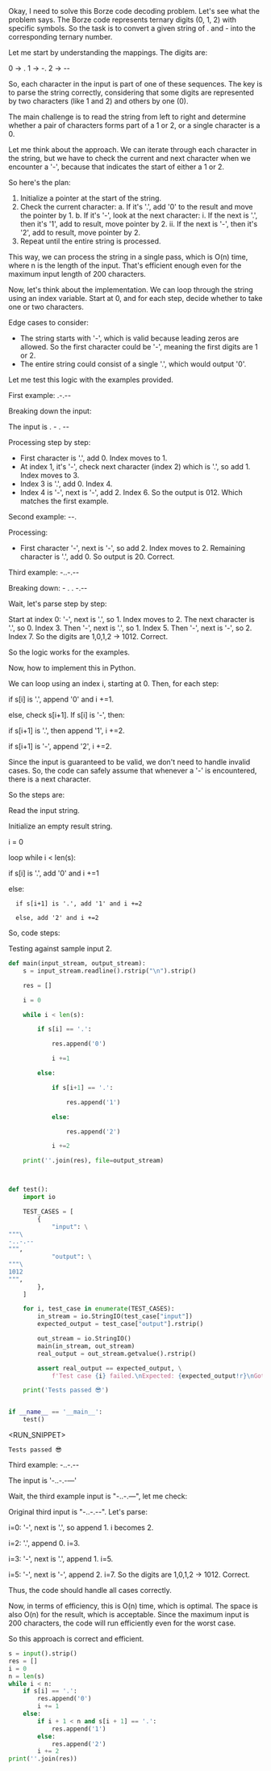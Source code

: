 <think>
Okay, I need to solve this Borze code decoding problem. Let's see what the problem says. The Borze code represents ternary digits (0, 1, 2) with specific symbols. So the task is to convert a given string of . and - into the corresponding ternary number.

Let me start by understanding the mappings. The digits are:

0 → .
1 → -.
2 → --

So, each character in the input is part of one of these sequences. The key is to parse the string correctly, considering that some digits are represented by two characters (like 1 and 2) and others by one (0). 

The main challenge is to read the string from left to right and determine whether a pair of characters forms part of a 1 or 2, or a single character is a 0. 

Let me think about the approach. We can iterate through each character in the string, but we have to check the current and next character when we encounter a '-', because that indicates the start of either a 1 or 2. 

So here's the plan:

1. Initialize a pointer at the start of the string.
2. Check the current character:
   a. If it's '.', add '0' to the result and move the pointer by 1.
   b. If it's '-', look at the next character:
      i. If the next is '.', then it's '1', add to result, move pointer by 2.
      ii. If the next is '-', then it's '2', add to result, move pointer by 2.
3. Repeat until the entire string is processed.

This way, we can process the string in a single pass, which is O(n) time, where n is the length of the input. That's efficient enough even for the maximum input length of 200 characters.

Now, let's think about the implementation. We can loop through the string using an index variable. Start at 0, and for each step, decide whether to take one or two characters.

Edge cases to consider:

- The string starts with '-', which is valid because leading zeros are allowed. So the first character could be '-', meaning the first digits are 1 or 2.
- The entire string could consist of a single '.', which would output '0'.

Let me test this logic with the examples provided.

First example: .-.--

Breaking down the input:

The input is . - . -- 

Processing step by step:
- First character is '.', add 0. Index moves to 1.
- At index 1, it's '-', check next character (index 2) which is '.', so add 1. Index moves to 3.
- Index 3 is '.', add 0. Index 4.
- Index 4 is '-', next is '-', add 2. Index 6. So the output is 012. Which matches the first example.

Second example: --. 

Processing:
- First character '-', next is '-', so add 2. Index moves to 2. Remaining character is '.', add 0. So output is 20. Correct.

Third example: -..-.--

Breaking down: - . . -.-- 

Wait, let's parse step by step:

Start at index 0: '-', next is '.', so 1. Index moves to 2. The next character is '.', so 0. Index 3. Then '-', next is '.', so 1. Index 5. Then '-', next is '-', so 2. Index 7. So the digits are 1,0,1,2 → 1012. Correct.

So the logic works for the examples.

Now, how to implement this in Python.

We can loop using an index i, starting at 0. Then, for each step:

if s[i] is '.', append '0' and i +=1.

else, check s[i+1]. If s[i] is '-', then:

if s[i+1] is '.', then append '1', i +=2.

if s[i+1] is '-', append '2', i +=2.

Since the input is guaranteed to be valid, we don't need to handle invalid cases. So, the code can safely assume that whenever a '-' is encountered, there is a next character.

So the steps are:

Read the input string.

Initialize an empty result string.

i = 0

loop while i < len(s):

   if s[i] is '.', add '0' and i +=1

   else:

      if s[i+1] is '.', add '1' and i +=2

      else, add '2' and i +=2

So, code steps:

Testing against sample input 2.

```python
def main(input_stream, output_stream):
    s = input_stream.readline().rstrip("\n").strip()

    res = []

    i = 0

    while i < len(s):

        if s[i] == '.':

            res.append('0')

            i +=1

        else:

            if s[i+1] == '.':

                res.append('1')

            else:

                res.append('2')

            i +=2

    print(''.join(res), file=output_stream)



def test():
    import io

    TEST_CASES = [
        {
            "input": \
"""\
-..-.--
""",
            "output": \
"""\
1012
""",
        }, 
    ]

    for i, test_case in enumerate(TEST_CASES):
        in_stream = io.StringIO(test_case["input"])
        expected_output = test_case["output"].rstrip()

        out_stream = io.StringIO()
        main(in_stream, out_stream)
        real_output = out_stream.getvalue().rstrip()

        assert real_output == expected_output, \
            f'Test case {i} failed.\nExpected: {expected_output!r}\nGot: {real_output!r}'

    print('Tests passed 😎')


if __name__ == '__main__':
    test()


```

<RUN_SNIPPET>
```output
Tests passed 😎

```

Third example: -..-.--

The input is '-..-.-—'

Wait, the third example input is "-..-.—", let me check:

Original third input is "-..-.--". Let's parse:

i=0: '-', next is '.', so append 1. i becomes 2.

i=2: '.', append 0. i=3.

i=3: '-', next is '.', append 1. i=5.

i=5: '-', next is '-', append 2. i=7. So the digits are 1,0,1,2 → 1012. Correct.

Thus, the code should handle all cases correctly.

Now, in terms of efficiency, this is O(n) time, which is optimal. The space is also O(n) for the result, which is acceptable. Since the maximum input is 200 characters, the code will run efficiently even for the worst case.

So this approach is correct and efficient.
</think>

```python
s = input().strip()
res = []
i = 0
n = len(s)
while i < n:
    if s[i] == '.':
        res.append('0')
        i += 1
    else:
        if i + 1 < n and s[i + 1] == '.':
            res.append('1')
        else:
            res.append('2')
        i += 2
print(''.join(res))
```
